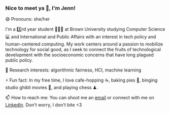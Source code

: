 ### Nice to meet ya 👋, I'm Jenn!

😄 Pronouns: she/her

I'm a 3️⃣rd year student 👩🏻‍🏫 at Brown University studying Computer Science 💻 and International and Public Affairs with an interest in tech policy and human-centered computing. My work centers around a passion to mobilize technology for social good, as I seek to connect the fruits of technological development with the socioeconomic concerns that have long plagued public policy.

🔬 Research interests: algorithmic fairness, HCI, machine learning

⚡ Fun fact: In my free time, I love cafe-hopping ☕️, baking pies 🥧, binging studio ghibli movies 🍿, and playing chess ♟.

📫 How to reach me: You can shoot me an [email](mailto:jennifer_wang@brown.edu) or connect with me on [LinkedIn](https://www.linkedin.com/in/jennifer-wang-b156b81b1/). Don't worry, I don't bite <3




<!--
**jennjwang/jennjwang** is a ✨ _special_ ✨ repository because its `README.md` (this file) appears on your GitHub profile.

Here are some ideas to get you started:

- 🔭 I’m currently working on ...
- 🌱 I’m currently learning ...
- 👯 I’m looking to collaborate on ...
- 🤔 I’m looking for help with ...
- 💬 Ask me about ...
- 📫 How to reach me: ...
- 😄 Pronouns: ...
- ⚡ Fun fact: ...
-->
